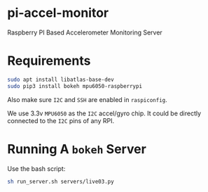 # pi-accel-monitor
Raspberry PI Based Accelerometer Monitoring Server 

# Requirements
```bash
sudo apt install libatlas-base-dev
sudo pip3 install bokeh mpu6050-raspberrypi
```

Also make sure `I2C` and `SSH` are enabled in `raspiconfig`.

We use 3.3v `MPU6050` as the `I2C` accel/gyro chip. It could be directly connected to the `I2C` pins of any RPI.

# Running A `bokeh` Server
Use the bash script:
```bash
sh run_server.sh servers/live03.py
```
 

